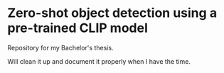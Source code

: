 # Zero-shot object detection using a pre-trained CLIP model

Repository for my Bachelor's thesis.

Will clean it up and document it properly when I have the time.